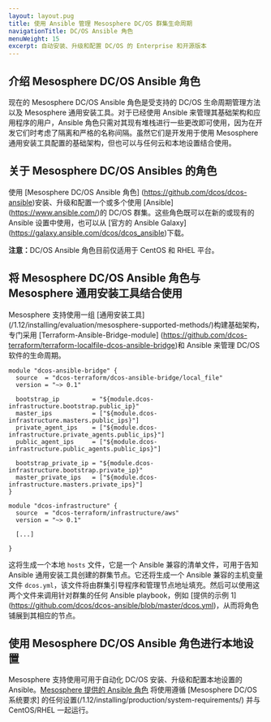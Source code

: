 ```yaml
---
layout: layout.pug
title: 使用 Ansible 管理 Mesosphere DC/OS 群集生命周期
navigationTitle: DC/OS Ansible 角色
menuWeight: 15
excerpt: 自动安装、升级和配置 DC/OS 的 Enterprise 和开源版本
---
```


## 介绍 Mesosphere DC/OS Ansible 角色

现在的 Mesosphere DC/OS Ansible 角色是受支持的 DC/OS 生命周期管理方法以及 Mesosphere 通用安装工具。对于已经使用 Ansible 来管理其基础架构和应用程序的用户，Ansible 角色只需对其现有堆栈进行一些更改即可使用，因为在开发它们时考虑了隔离和严格的名称间隔。虽然它们是开发用于使用 Mesosphere 通用安装工具配置的基础架构，但也可以与任何云和本地设置结合使用。


## 关于 Mesosphere DC/OS Ansibles 的角色

使用 [Mesosphere DC/OS Ansible 角色] (https://github.com/dcos/dcos-ansible)安装、升级和配置一个或多个使用 [Ansible] (https://www.ansible.com/)的 DC/OS 群集。这些角色既可以在新的或现有的 Ansible 设置中使用，也可以从 [官方的 Ansible Galaxy] (https://galaxy.ansible.com/dcos/dcos_ansible)下载。

<p class="message--note"><strong>注意：</strong>DC/OS Ansible 角色目前仅适用于 CentOS 和 RHEL 平台。</p>

## 将 Mesosphere DC/OS Ansible 角色与 Mesosphere 通用安装工具结合使用

Mesosphere 支持使用一组 [通用安装工具] (/1.12/installing/evaluation/mesosphere-supported-methods/)构建基础架构，专门采用 [Terraform-Ansible-Bridge-module] (https://github.com/dcos-terraform/terraform-localfile-dcos-ansible-bridge)和 Ansible 来管理 DC/OS 软件的生命周期。

```hcl
module "dcos-ansible-bridge" {
  source  = "dcos-terraform/dcos-ansible-bridge/local_file"
  version = "~> 0.1"

  bootstrap_ip         = "${module.dcos-infrastructure.bootstrap.public_ip}"
  master_ips           = ["${module.dcos-infrastructure.masters.public_ips}"]
  private_agent_ips    = ["${module.dcos-infrastructure.private_agents.public_ips}"]
  public_agent_ips     = ["${module.dcos-infrastructure.public_agents.public_ips}"]

  bootstrap_private_ip = "${module.dcos-infrastructure.bootstrap.private_ip}"
  master_private_ips   = ["${module.dcos-infrastructure.masters.private_ips}"]
}

module "dcos-infrastructure" {
  source  = "dcos-terraform/infrastructure/aws"
  version = "~> 0.1"

  [...]

}
```

这将生成一个本地 `hosts` 文件，它是一个 Ansible 兼容的清单文件，可用于告知 Ansible 通用安装工具创建的群集节点。它还将生成一个 Ansible 兼容的主机变量文件 `dcos.yml`，该文件将由群集引导程序和管理节点地址填充。然后可以使用这两个文件来调用针对群集的任何 Ansible playbook，例如 [提供的示例 1] (https://github.com/dcos/dcos-ansible/blob/master/dcos.yml)，从而将角色铺展到其相应的节点。

## 使用 Mesosphere DC/OS Ansible 角色进行本地设置

Mesosphere 支持使用可用于自动化 DC/OS 安装、升级和配置本地设置的 Ansible。[Mesosphere 提供的 Ansible 角色](https://galaxy.ansible.com/dcos/dcos_ansible) 将使用遵循 [Mesosphere DC/OS 系统要求] 的任何设置(/1.12/installing/production/system-requirements/) 并与 CentOS/RHEL 一起运行。